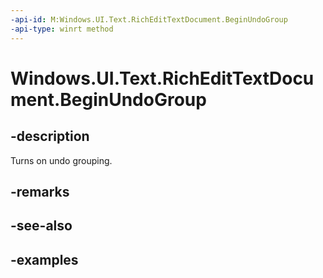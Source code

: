 ```yaml
---
-api-id: M:Windows.UI.Text.RichEditTextDocument.BeginUndoGroup
-api-type: winrt method
---
```


<!-- Method syntax.
public void RichEditTextDocument.BeginUndoGroup()
-->

# Windows.UI.Text.RichEditTextDocument.BeginUndoGroup


## -description

Turns on undo grouping.



## -remarks

## -see-also

## -examples

